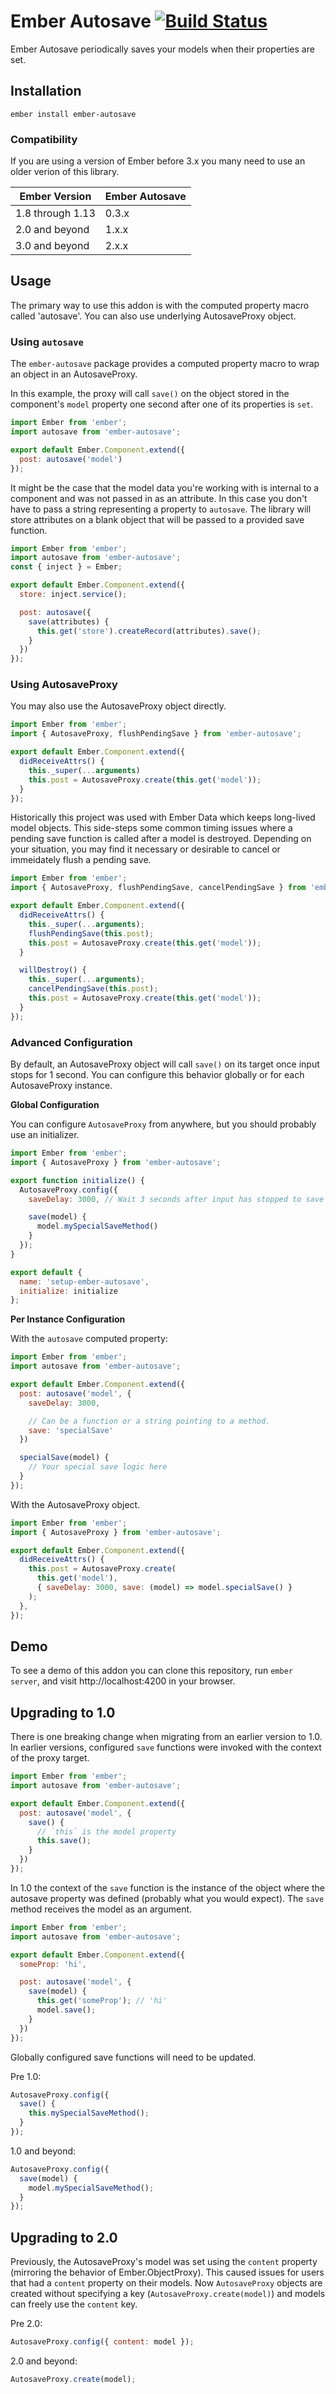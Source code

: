 # Ember Autosave [![Build Status](https://travis-ci.org/mitchlloyd/ember-autosave.svg)](https://travis-ci.org/mitchlloyd/ember-autosave)

Ember Autosave periodically saves your models when their properties are set.

## Installation

```
ember install ember-autosave
```

### Compatibility

If you are using a version of Ember before 3.x you many need to use an older
verion of this library.

| Ember Version    | Ember Autosave       |
| -----------------|----------------------|
| 1.8 through 1.13 | 0.3.x                |
| 2.0 and beyond   | 1.x.x                |
| 3.0 and beyond   | 2.x.x                |

## Usage

The primary way to use this addon is with the computed property macro called
'autosave'.  You can also use underlying AutosaveProxy object.

### Using `autosave`

The `ember-autosave` package provides a computed property macro to wrap an
object in an AutosaveProxy.

In this example, the proxy will call `save()` on the object stored in the
component's `model` property one second after one of its properties is `set`.

```javascript
import Ember from 'ember';
import autosave from 'ember-autosave';

export default Ember.Component.extend({
  post: autosave('model')
});
```

It might be the case that the model data you're working with is internal to a
component and was not passed in as an attribute. In this case you don't have to
pass a string representing a property to `autosave`. The library will store
attributes on a blank object that will be passed to a provided save function.

```javascript
import Ember from 'ember';
import autosave from 'ember-autosave';
const { inject } = Ember;

export default Ember.Component.extend({
  store: inject.service();

  post: autosave({
    save(attributes) {
      this.get('store').createRecord(attributes).save();
    }
  })
});
```

### Using AutosaveProxy

You may also use the AutosaveProxy object directly.

```javascript
import Ember from 'ember';
import { AutosaveProxy, flushPendingSave } from 'ember-autosave';

export default Ember.Component.extend({
  didReceiveAttrs() {
    this._super(...arguments)
    this.post = AutosaveProxy.create(this.get('model'));
  }
});
```

Historically this project was used with Ember Data which keeps long-lived
model objects. This side-steps some common timing issues where a pending save
function is called after a model is destroyed. Depending on your situation,
you may find it necessary or desirable to cancel or immeidately flush a
pending save.

```javascript
import Ember from 'ember';
import { AutosaveProxy, flushPendingSave, cancelPendingSave } from 'ember-autosave';

export default Ember.Component.extend({
  didReceiveAttrs() {
    this._super(...arguments);
    flushPendingSave(this.post);
    this.post = AutosaveProxy.create(this.get('model'));
  }

  willDestroy() {
    this._super(...arguments);
    cancelPendingSave(this.post);
    this.post = AutosaveProxy.create(this.get('model'));
  }
});
```

### Advanced Configuration

By default, an AutosaveProxy object will call `save()` on its target once input stops
for 1 second. You can configure this behavior globally or for each AutosaveProxy
instance.

**Global Configuration**

You can configure `AutosaveProxy` from anywhere, but you should probably use an
initializer.

```javascript
import Ember from 'ember';
import { AutosaveProxy } from 'ember-autosave';

export function initialize() {
  AutosaveProxy.config({
    saveDelay: 3000, // Wait 3 seconds after input has stopped to save

    save(model) {
      model.mySpecialSaveMethod()
    }
  });
}

export default {
  name: 'setup-ember-autosave',
  initialize: initialize
};
```


**Per Instance Configuration**

With the `autosave` computed property:

```javascript
import Ember from 'ember';
import autosave from 'ember-autosave';

export default Ember.Component.extend({
  post: autosave('model', {
    saveDelay: 3000,

    // Can be a function or a string pointing to a method.
    save: 'specialSave'
  })

  specialSave(model) {
    // Your special save logic here
  }
});
```

With the AutosaveProxy object.

```javascript
import Ember from 'ember';
import { AutosaveProxy } from 'ember-autosave';

export default Ember.Component.extend({
  didReceiveAttrs() {
    this.post = AutosaveProxy.create(
      this.get('model'),
      { saveDelay: 3000, save: (model) => model.specialSave() }
    );
  },
});
```

## Demo

To see a demo of this addon you can clone this repository, run `ember server`,
and visit http://localhost:4200 in your browser.

## Upgrading to 1.0

There is one breaking change when migrating from an earlier version to 1.0. In
earlier versions, configured `save` functions were invoked with the context of
the proxy target.

```javascript
import Ember from 'ember';
import autosave from 'ember-autosave';

export default Ember.Component.extend({
  post: autosave('model', {
    save() {
      // `this` is the model property
      this.save();
    }
  })
});
```

In 1.0 the context of the `save` function is the instance of the object where
the autosave property was defined (probably what you would expect). The `save`
method receives the model as an argument.

```javascript
import Ember from 'ember';
import autosave from 'ember-autosave';

export default Ember.Component.extend({
  someProp: 'hi',

  post: autosave('model', {
    save(model) {
      this.get('someProp'); // 'hi'
      model.save();
    }
  })
});
```

Globally configured save functions will need to be updated.

Pre 1.0:

```javascript
AutosaveProxy.config({
  save() {
    this.mySpecialSaveMethod();
  }
});
```

1.0 and beyond:

```javascript
AutosaveProxy.config({
  save(model) {
    model.mySpecialSaveMethod();
  }
});
```

## Upgrading to 2.0

Previously, the AutosaveProxy's model was set using the `content` property
(mirroring the behavior of Ember.ObjectProxy). This caused issues for users
that had a `content` property on their models. Now `AutosaveProxy` objects
are created without specifying a key (`AutosaveProxy.create(model)`) and
models can freely use the `content` key.

Pre 2.0:

```javascript
AutosaveProxy.config({ content: model });
```

2.0 and beyond:

```javascript
AutosaveProxy.create(model);
```
